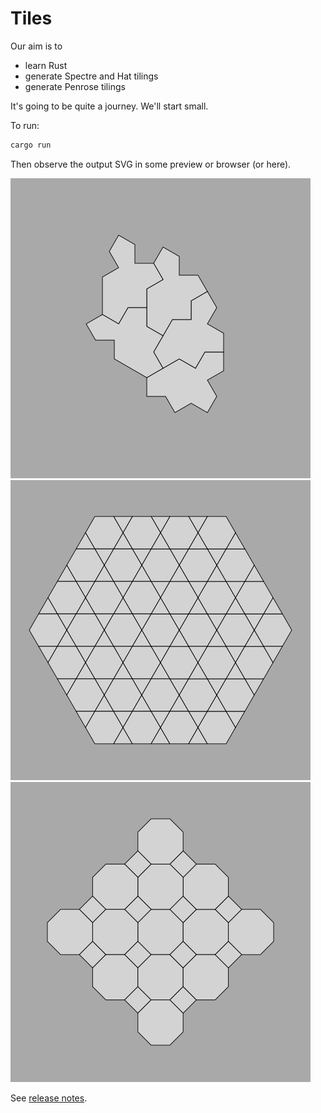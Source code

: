 # Tiles

Our aim is to

* learn Rust
* generate Spectre and Hat tilings
* generate Penrose tilings

It's going to be quite a journey.  We'll start small.

To run:

```sh
cargo run
```

Then observe the output SVG in some preview or browser (or here).

![Spectre](./out-spectre.svg) ![Hexagons](./out12.svg) ![Octagons](./out8.svg)

See [release notes](./RELEASES.md).
